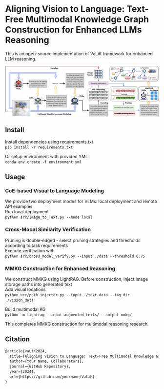 # Aligning Vision to Language: Text-Free Multimodal Knowledge Graph Construction for Enhanced LLMs Reasoning

This is an open-source implementation of VaLiK framework for enhanced LLM reasoning.

![Figure 1: VaLiK Pipeline](pipeline.jpg)

## Install
Install dependencies using requirements.txt  
`pip install -r requirements.txt`  

Or setup environment with provided YML  
`conda env create -f environment.yml`

## Usage

### CoE-based Visual to Language Modeling
We provide two deployment modes for VLMs: local deployment and remote API examples  
Run local deployment  
`python src/Image_to_Text.py --mode local`

### Cross-Modal Similarity Verification
Pruning is double-edged - select pruning strategies and thresholds according to task requirements  
Execute verification with  
`python src/cross_modal_verify.py --input ./data --threshold 0.75`

### MMKG Construction for Enhanced Reasoning
We construct MMKG using LightRAG. Before construction, inject image storage paths into generated text  
Add visual locations  
`python src/path_injector.py --input ./text_data --img_dir ./vision_data`  

Build multimodal KG  
`python -m lightrag --input augmented_texts/ --output mmkg/`  

This completes MMKG construction for multimodal reasoning research.

## Citation
```latex
@article{vaLiK2024,
  title={Aligning Vision to Language: Text-Free Multimodal Knowledge Graph Construction for Enhanced LLMs Reasoning},
  author={Your Name, Collaborators},
  journal={GitHub Repository},
  year={2024},
  url={https://github.com/yourname/VaLiK}
}